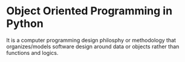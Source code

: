# Object Oriented Programming in Python

It is a computer programming design philosphy or methodology that organizes/models software design around data or objects rather than functions and logics.
